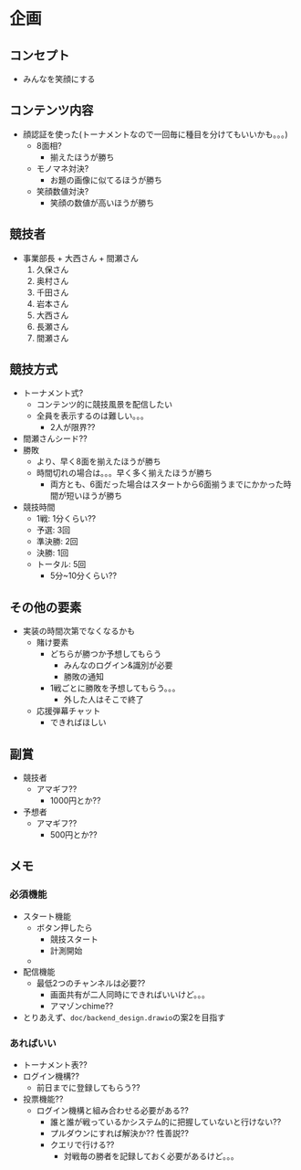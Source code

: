 
# 企画

## コンセプト

+ みんなを笑顔にする

## コンテンツ内容

+ 顔認証を使った(トーナメントなので一回毎に種目を分けてもいいかも。。。)
  + 8面相?
    + 揃えたほうが勝ち
  + モノマネ対決?
    + お題の画像に似てるほうが勝ち
  + 笑顔数値対決?
    + 笑顔の数値が高いほうが勝ち

## 競技者

+ 事業部長 + 大西さん + 間瀬さん
  1. 久保さん
  1. 奥村さん
  1. 千田さん
  1. 岩本さん
  1. 大西さん
  1. 長瀬さん
  1. 間瀬さん

## 競技方式

+ トーナメント式?
  + コンテンツ的に競技風景を配信したい
  + 全員を表示するのは難しい。。。
    + 2人が限界??
+ 間瀬さんシード??
+ 勝敗
  + より、早く8面を揃えたほうが勝ち
  + 時間切れの場合は。。。早く多く揃えたほうが勝ち
    + 両方とも、6面だった場合はスタートから6面揃うまでにかかった時間が短いほうが勝ち
+ 競技時間
  + 1戦: 1分くらい??
  + 予選: 3回
  + 準決勝: 2回
  + 決勝: 1回
  + トータル: 5回
    + 5分~10分くらい??

## その他の要素

+ 実装の時間次第でなくなるかも
  + 賭け要素
    + どちらが勝つか予想してもらう
      + みんなのログイン&識別が必要
      + 勝敗の通知
    + 1戦ごとに勝敗を予想してもらう。。。
      + 外した人はそこで終了
  + 応援弾幕チャット
    + できればほしい

## 副賞

+ 競技者
    + アマギフ??
      + 1000円とか??
+ 予想者
    + アマギフ??
      + 500円とか??

## メモ

### 必須機能

+ スタート機能
  + ボタン押したら
    + 競技スタート
    + 計測開始
  +
+ 配信機能
  + 最低2つのチャンネルは必要??
    + 画面共有が二人同時にできればいいけど。。。
    + アマゾンchime??
+ とりあえず、`doc/backend_design.drawio`の案2を目指す

### あればいい

+ トーナメント表??
+ ログイン機構??
  + 前日までに登録してもらう??
+ 投票機能??
  + ログイン機構と組み合わせる必要がある??
    + 誰と誰が戦っているかシステム的に把握していないと行けない??
    + プルダウンにすれば解決か?? 性善説??
    + クエリで行ける??
      + 対戦毎の勝者を記録しておく必要があるけど。。。
